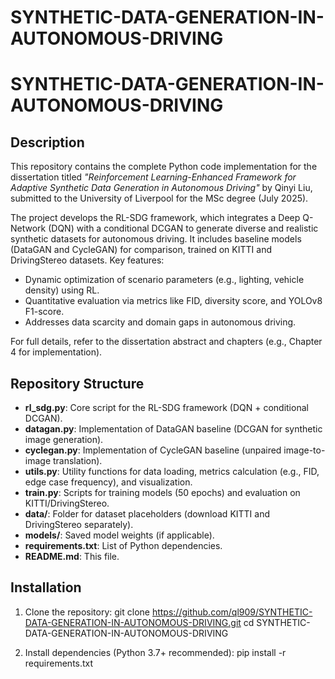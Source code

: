 # SYNTHETIC-DATA-GENERATION-IN-AUTONOMOUS-DRIVING

# SYNTHETIC-DATA-GENERATION-IN-AUTONOMOUS-DRIVING

## Description

This repository contains the complete Python code implementation for the dissertation titled *"Reinforcement Learning-Enhanced Framework for Adaptive Synthetic Data Generation in Autonomous Driving"* by Qinyi Liu, submitted to the University of Liverpool for the MSc degree (July 2025).

The project develops the RL-SDG framework, which integrates a Deep Q-Network (DQN) with a conditional DCGAN to generate diverse and realistic synthetic datasets for autonomous driving. It includes baseline models (DataGAN and CycleGAN) for comparison, trained on KITTI and DrivingStereo datasets. Key features:
- Dynamic optimization of scenario parameters (e.g., lighting, vehicle density) using RL.
- Quantitative evaluation via metrics like FID, diversity score, and YOLOv8 F1-score.
- Addresses data scarcity and domain gaps in autonomous driving.

For full details, refer to the dissertation abstract and chapters (e.g., Chapter 4 for implementation).

## Repository Structure

- **rl_sdg.py**: Core script for the RL-SDG framework (DQN + conditional DCGAN).
- **datagan.py**: Implementation of DataGAN baseline (DCGAN for synthetic image generation).
- **cyclegan.py**: Implementation of CycleGAN baseline (unpaired image-to-image translation).
- **utils.py**: Utility functions for data loading, metrics calculation (e.g., FID, edge case frequency), and visualization.
- **train.py**: Scripts for training models (50 epochs) and evaluation on KITTI/DrivingStereo.
- **data/**: Folder for dataset placeholders (download KITTI and DrivingStereo separately).
- **models/**: Saved model weights (if applicable).
- **requirements.txt**: List of Python dependencies.
- **README.md**: This file.

## Installation

1. Clone the repository:
git clone https://github.com/ql909/SYNTHETIC-DATA-GENERATION-IN-AUTONOMOUS-DRIVING.git
cd SYNTHETIC-DATA-GENERATION-IN-AUTONOMOUS-DRIVING


2. Install dependencies (Python 3.7+ recommended):
pip install -r requirements.txt

